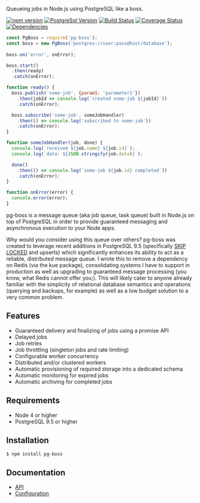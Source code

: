 Queueing jobs in Node.js using PostgreSQL like a boss.

[![npm version](https://badge.fury.io/js/pg-boss.svg)](https://badge.fury.io/js/pg-boss)
[![PostgreSql Version](https://img.shields.io/badge/PostgreSQL-9.5+-blue.svg?maxAge=2592000)](http://www.postgresql.org)
[![Build Status](https://travis-ci.org/timgit/pg-boss.svg?branch=master)](https://travis-ci.org/timgit/pg-boss)
[![Coverage Status](https://coveralls.io/repos/github/timgit/pg-boss/badge.svg?branch=master)](https://coveralls.io/github/timgit/pg-boss?branch=master)
[![Dependencies](https://david-dm.org/timgit/pg-boss.svg)](https://david-dm.org/timgit/pg-boss)

```js
const PgBoss = require('pg-boss');
const boss = new PgBoss('postgres://user:pass@host/database');
        
boss.on('error', onError);

boss.start()
  .then(ready)
  .catch(onError);

function ready() {
  boss.publish('some-job', {param1: 'parameter1'})
    .then(jobId => console.log(`created some-job ${jobId}`))
    .catch(onError);

  boss.subscribe('some-job', someJobHandler)
    .then(() => console.log('subscribed to some-job'))
    .catch(onError);
}

function someJobHandler(job, done) {
  console.log(`received ${job.name} ${job.id}`);
  console.log(`data: ${JSON.stringify(job.data)}`);

  done()
    .then(() => console.log(`some-job ${job.id} completed`))
    .catch(onError);
}

function onError(error) {
  console.error(error);
}
```

pg-boss is a message queue (aka job queue, task queue) built in Node.js on top of PostgreSQL in order to provide guaranteed messaging and asynchronous execution to your Node apps.  

Why would you consider using this queue over others? pg-boss was created to leverage recent additions in PostgreSQL 9.5
(specifically [SKIP LOCKED](http://blog.2ndquadrant.com/what-is-select-skip-locked-for-in-postgresql-9-5) and upserts)
which significantly enhances its ability to act as a reliable, distributed message queue. I wrote this to remove a dependency on Redis (via the kue package), consolidating systems I have to support in production as well as upgrading to guaranteed message processing (you know, what Redis cannot offer you;). This will likely cater to anyone already familiar with the simplicity of relational database semantics and operations (querying and backups, for example) as well as a low budget solution to a very common problem. 

## Features
* Guaranteed delivery and finalizing of jobs using a promise API
* Delayed jobs
* Job retries
* Job throttling (singleton jobs and rate limiting)
* Configurable worker concurrency
* Distributed and/or clustered workers
* Automatic provisioning of required storage into a dedicated schema
* Automatic monitoring for expired jobs
* Automatic archiving for completed jobs

## Requirements
* Node 4 or higher
* PostgreSQL 9.5 or higher

## Installation
`$ npm install pg-boss`

## Documentation
* [API](https://github.com/timgit/pg-boss/wiki/api)
* [Configuration](https://github.com/timgit/pg-boss/wiki/configuration)
